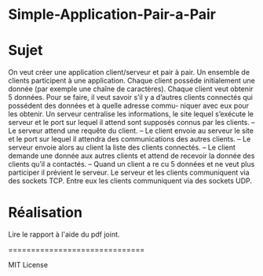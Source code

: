 Simple-Application-Pair-a-Pair
==============================


# Sujet

On veut créer une application client/serveur et pair à pair. Un ensemble de clients participent à une application. Chaque client posséde initialement une donnée (par exemple une chaîne de caractères).
Chaque client veut obtenir 5 données. Pour se faire, il veut savoir s’il y a d’autres clients connectés qui possédent des données et à quelle adresse commu- niquer avec eux pour les obtenir.
Un serveur centralise les informations, le site lequel s’exécute le serveur et le port sur lequel il attend sont supposés connus par les clients.
– Le serveur attend une requête du client.
– Le client envoie au serveur le site et le port sur lequel il attendra des
communications des autres clients.
– Le serveur envoie alors au client la liste des clients connectés.
– Le client demande une donnée aux autres clients et attend de recevoir la
donnée des clients qu’il a contactés.
– Quand un client a re cu 5 données et ne veut plus participer il prévient le
serveur.
Le serveur et les clients communiquent via des sockets TCP. Entre eux les clients communiquent via des sockets UDP.

# Réalisation 

Lire le rapport à l'aide du pdf joint.

==============================

MIT License
